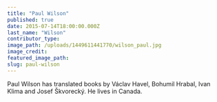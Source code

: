 ```yaml
---
title: "Paul Wilson"
published: true
date: 2015-07-14T18:00:00.000Z
last_name: "Wilson"
contributor_type:
image_path: /uploads/1449611441770/wilson_paul.jpg
image_credit:
featured_image_path:
slug: paul-wilson
---
```


Paul Wilson has translated books by Václav Havel, Bohumil Hrabal, Ivan Klima and Josef Škvorecký. He lives in Canada.

